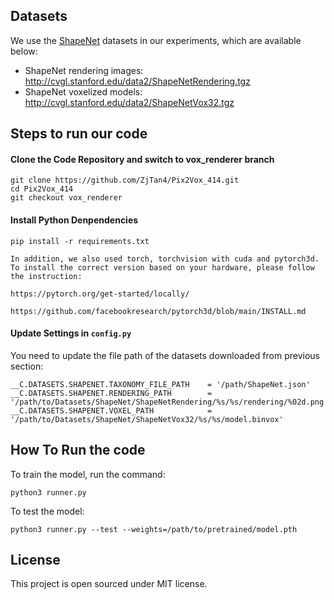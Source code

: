 
## Datasets

We use the [ShapeNet](https://www.shapenet.org/) datasets in our experiments, which are available below:

- ShapeNet rendering images: http://cvgl.stanford.edu/data2/ShapeNetRendering.tgz
- ShapeNet voxelized models: http://cvgl.stanford.edu/data2/ShapeNetVox32.tgz



## Steps to run our code

#### Clone the Code Repository and switch to vox_renderer branch

```
git clone https://github.com/ZjTan4/Pix2Vox_414.git
cd Pix2Vox_414
git checkout vox_renderer
```

#### Install Python Denpendencies

```
pip install -r requirements.txt

In addition, we also used torch, torchvision with cuda and pytorch3d. To install the correct version based on your hardware, please follow the instruction:

https://pytorch.org/get-started/locally/

https://github.com/facebookresearch/pytorch3d/blob/main/INSTALL.md
```

#### Update Settings in `config.py`

You need to update the file path of the datasets downloaded from previous section:

```
__C.DATASETS.SHAPENET.TAXONOMY_FILE_PATH    = '/path/ShapeNet.json'
__C.DATASETS.SHAPENET.RENDERING_PATH        = '/path/to/Datasets/ShapeNet/ShapeNetRendering/%s/%s/rendering/%02d.png'
__C.DATASETS.SHAPENET.VOXEL_PATH            = '/path/to/Datasets/ShapeNet/ShapeNetVox32/%s/%s/model.binvox'

```

## How To Run the code

To train the model, run the command:

```
python3 runner.py
```

To test the model:

```
python3 runner.py --test --weights=/path/to/pretrained/model.pth
```


## License

This project is open sourced under MIT license.
